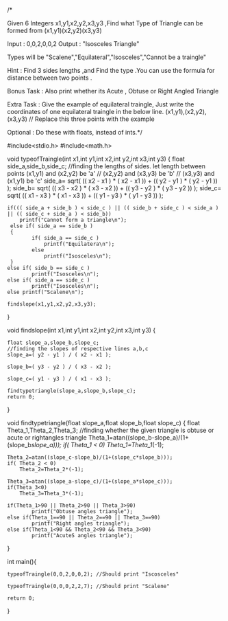 /*


Given 6 Integers x1,y1,x2,y2,x3,y3 ,Find what Type of Triangle can be formed from (x1,y1)(x2,y2)(x3,y3)

Input : 0,0,2,0,0,2
Output : "Isosceles Triangle"

Types will be "Scalene","Equilateral","Isosceles","Cannot be a traingle"

Hint : Find 3 sides lengths ,and Find the type .You can use the formula for distance between two points .

Bonus Task : Also print whether its Acute , Obtuse or Right Angled Triangle

Extra Task : Give the example of equilateral traingle, Just write the coordinates of one equilateral traingle
 in the below line.
 (x1,y1),(x2,y2),(x3,y3) // Replace this three points with the example

Optional : Do these with floats, instead of ints.*/


#include<stdio.h>
#include<math.h>

void typeofTraingle(int x1,int y1,int x2,int y2,int x3,int y3)
{
    float side_a,side_b,side_c;
    //finding the lengths of sides. let length between points (x1,y1) and (x2,y2) be 'a'
    //                                                        (x2,y2) and (x3,y3) be 'b'
    //                                                        (x3,y3) and (x1,y1) be 'c'
    side_a= sqrt( (( x2 - x1 ) * ( x2 - x1 )) + (( y2 - y1 ) * ( y2 - y1 )) );
    side_b= sqrt( (( x3 - x2 ) * ( x3 - x2 )) + (( y3 - y2 ) * ( y3 - y2 )) );
    side_c= sqrt( (( x1 - x3 ) * ( x1 - x3 )) + (( y1 - y3 ) * ( y1 - y3 )) );


    if((( side_a + side_b ) < side_c ) || (( side_b + side_c ) < side_a ) || (( side_c + side_a ) < side_b))
        printf("Cannot form a triangle\n");
     else if( side_a == side_b )
     {
            if( side_a == side_c )
                printf("Equilatera\n");
            else
                printf("Isosceles\n");
     }
    else if( side_b == side_c )
            printf("Isosceles\n");
    else if( side_a == side_c )
            printf("Isosceles\n");
    else printf("Scalene\n");

    findslope(x1,y1,x2,y2,x3,y3);
}

void findslope(int x1,int y1,int x2,int y2,int x3,int y3)
{

    float slope_a,slope_b,slope_c;
    //finding the slopes of respective lines a,b,c
    slope_a=( y2 - y1 ) / ( x2 - x1 );

    slope_b=( y3 - y2 ) / ( x3 - x2 );

    slope_c=( y1 - y3 ) / ( x1 - x3 );

    findtypetriangle(slope_a,slope_b,slope_c);
    return 0;
}

void findtypetriangle(float slope_a,float slope_b,float slope_c)
{
    float Theta_1,Theta_2,Theta_3;
    //finding whether the given triangle is obtuse or acute or rightangles triangle
    Theta_1=atan((slope_b-slope_a)/(1+(slope_b*slope_a)));
    if( Theta_1 < 0)
        Theta_1=Theta_1*(-1);

    Theta_2=atan((slope_c-slope_b)/(1+(slope_c*slope_b)));
    if( Theta_2 < 0)
        Theta_2=Theta_2*(-1);

    Theta_3=atan((slope_a-slope_c)/(1+(slope_a*slope_c)));
    if(Theta_3<0)
        Theta_3=Theta_3*(-1);

    if(Theta_1>90 || Theta_2>90 || Theta_3>90)
            printf("Obtuse angles triangle");
    else if(Theta_1==90 || Theta_2==90 || Theta_3==90)
            printf("Right angles triangle");
    else if(Theta_1<90 && Theta_2<90 && Theta_3<90)
            printf("AcuteS angles triangle");

}

int main(){

    typeofTraingle(0,0,2,0,0,2); //Should print "Iscosceles"

    typeofTraingle(0,0,0,2,2,7); //Should print "Scalene"

    return 0;
}
